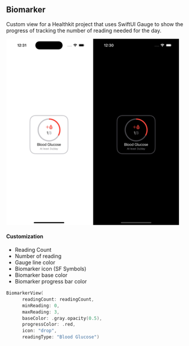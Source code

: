 ## Biomarker

Custom view for a Healthkit project that uses SwiftUI Gauge to show the progress of tracking the number of reading needed for the day.

<picture>
<img src="biomarker-light.jpg" height="500px">
</picture>
<picture>
<img src="biomarker-dark.jpg" height="500px">
</picture>

#### Customization
- Reading Count
- Number of reading
- Gauge line color
- Biomarker icon (SF Symbols)
- Biomarker base color
- Biomarker progress bar color

```swift
BiomarkerView(
      readingCount: readingCount,
      minReading: 0,
      maxReading: 3,
      baseColor: .gray.opacity(0.5),
      progressColor: .red,
      icon: "drop",
      readingType: "Blood Glucose")
```